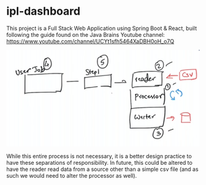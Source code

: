# ipl-dashboard
This project is a Full Stack Web Application using Spring Boot &amp; React, built following the guide found on the Java Brains Youtube channel: https://www.youtube.com/channel/UCYt1sfh5464XaDBH0oH_o7Q

![Spring Batch Process](/spring_batch_design_process.png)

While this entire process is not necessary, it is a better design practice to have these separations of responsibility. In future, this could be altered to have the reader read data from a source other than a simple csv file (and as such we would need to alter the processor as well).
